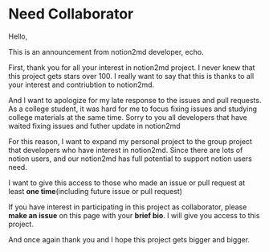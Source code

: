 # Need Collaborator

Hello,

This is an announcement from notion2md developer, echo.

First, thank you for all your interest in notion2md project. I never knew that
this project gets stars over 100. I really want to say that this is thanks to all
your interest and contriubtion to notion2md.

And I want to apologize for my late response to the issues and pull requests. As a
college student, it was hard for me to focus fixing issues and studying college
materials at the same time. Sorry to you all developers that have waited fixing
issues and futher update in notion2md

For this reason, I want to expand my personal project to the group project that
developers who have interest in notion2md. Since there are lots of notion
users, and our notion2md has full potential to support notion users need. 

I want to give this access to those who made an issue or pull request at least
**one time**(including future issue or pull request)

If you have interest in participating in this project as collaborator, please
**make an issue** on this page with your **brief bio**. I will give you access to this
project.

And once again thank you and I hope this project gets bigger and bigger.
